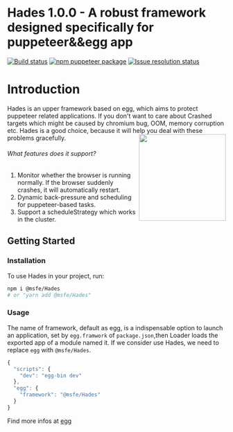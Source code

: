 Hades 1.0.0 - A robust framework designed specifically for puppeteer&&egg app
=========================

<!-- [START badges] -->
[![Build status](https://img.shields.io/travis/com/puppeteer/puppeteer/master.svg)]() [![npm puppeteer package](https://img.shields.io/npm/v/puppeteer.svg)]() [![Issue resolution status](https://isitmaintained.com/badge/resolution/puppeteer/puppeteer.svg)]()
<!-- [END badges] -->

# Introduction
Hades is an upper framework based on egg, which aims to protect puppeteer related applications. If you don't want to care about Crashed targets which might be caused by chromium bug, OOM, memory corruption etc. Hades is a good choice, because it will help you deal with these problems gracefully.
<img src="https://user-images.githubusercontent.com/14048126/83109725-785c4a00-a0f4-11ea-9c06-fdc1953de708.png"  height="200px" align="right">


<!-- [START usecases] -->
###### What features does it support?

1. Monitor whether the browser is running normally. If the browser suddenly crashes, it will automatically restart.
2. Dynamic back-pressure and scheduling for puppeteer-based tasks.
3. Support a scheduleStrategy which works in the cluster.





## Getting Started

### Installation

To use Hades in your project, run:

```bash
npm i @msfe/Hades
# or "yarn add @msfe/Hades"
```

### Usage
The name of framework, default as egg, is a indispensable option to launch an application, set by `egg.framwork` of `package.json`,then Loader loads the exported app of a module named it. If we consider use Hades, we need to replace `egg` with `@msfe/Hades`.

```javascript 
{
  "scripts": {
    "dev": "egg-bin dev"
  },
  "egg": {
    "framework": "@msfe/Hades"
  }
}

```
Find more infos at [egg ](https://eggjs.org/en/advanced/framework.html)